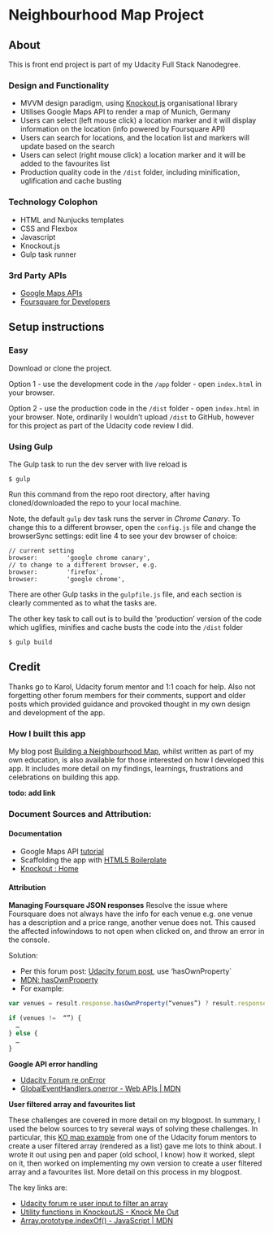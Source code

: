 # Neighbourhood Map Project 
## About

This is front end project is part of my Udacity Full Stack Nanodegree.

### Design and Functionality

- MVVM design paradigm, using [Knockout.js](http://knockoutjs.com/) organisational library
- Utilises Google Maps API to render a map of Munich, Germany
- Users can select (left mouse click) a location marker and it will display information on the location (info powered by Foursquare API)
- Users can search for locations, and the location list and markers will update based on the search
- Users can select (right mouse click) a location marker and it will be added to the favourites list
- Production quality code in the `/dist` folder, including minification, uglification and cache busting


### Technology Colophon

- HTML and Nunjucks templates
- CSS and Flexbox
- Javascript
- Knockout.js
- Gulp task runner

### 3rd Party APIs

- [Google Maps APIs](https://developers.google.com/maps/)
- [Foursquare for Developers](https://developer.foursquare.com/)


## Setup instructions 

### Easy

Download or clone the project. 

Option 1 - use the development code in the `/app` folder - open `index.html` in your browser.

Option 2 - use the production code in the `/dist` folder - open `index.html` in your browser. Note, ordinarily I wouldn’t upload `/dist` to GitHub, however for this project as part of the Udacity code review I did.


### Using Gulp

The Gulp task to run the dev server with live reload is

```
$ gulp
```

Run this command from the repo root directory, after having cloned/downloaded the repo to your local machine.

Note, the default `gulp` dev task runs the server in _Chrome Canary_. To change this to a different browser, open the `config.js` file and change the browserSync settings: edit line 4 to see your dev browser of choice:

```
// current setting
browser:        'google chrome canary',
// to change to a different browser, e.g.
browser:        'firefox',
browser:        'google chrome',
```

There are other Gulp tasks in the `gulpfile.js` file, and each section is clearly commented as to what the tasks are.

The other key task to call out is to build the ‘production’ version of the code which uglifies, minifies and cache busts the code into the `/dist` folder

```
$ gulp build
```



## Credit

Thanks go to Karol, Udacity forum mentor and 1:1 coach for help. Also not forgetting other forum members for their comments, support and older posts which provided guidance and provoked thought in my own design and development of the app.

### How I built this app

My blog post [Building a Neighbourhood Map](https://cubiio.github.io/2017/02/18/building_map_project/), whilst written as part of my own education, is also available for those interested on how I developed this app. It includes more detail on my findings, learnings, frustrations and celebrations on building this app. 

**todo: add link**

### Document Sources and Attribution:

#### Documentation

- Google Maps API [tutorial](https://developers.google.com/maps/documentation/javascript/adding-a-google-map#key)
- Scaffolding the app with [HTML5 Boilerplate](https://html5boilerplate.com/)
- [Knockout : Home](http://knockoutjs.com/)

#### Attribution

**Managing Foursquare JSON responses**
Resolve the issue where Foursquare does not always have the info for each venue e.g. one venue has a description and a price range, another venue does not. This caused the affected infowindows to not open when clicked on, and throw an error in the console.

Solution:

- Per this forum post: [Udacity forum post](https://discussions.udacity.com/t/difficulties-integrating-foursquare/183539/7), use ‘hasOwnProperty`
- [MDN: hasOwnProperty](https://developer.mozilla.org/en/docs/Web/JavaScript/Reference/Global_Objects/Object/hasOwnProperty)
- For example:

``` javascript
var venues = result.response.hasOwnProperty(“venues”) ? result.response.venues : “”;

if (venues !=  “”) {
  …
} else {
  …
}
```


**Google API error handling**

- [Udacity Forum re onError](https://discussions.udacity.com/t/handling-google-maps-in-async-and-fallback/34282#onerror)
- [GlobalEventHandlers.onerror - Web APIs | MDN](https://developer.mozilla.org/en/docs/Web/API/GlobalEventHandlers/onerror)


**User filtered array and favourites list**

These challenges are covered in more detail on my blogpost. In summary, I used the below sources to try several ways of solving these challenges. In particular, this [KO map example](https://codepen.io/prather-mcs/pen/KpjbNN) from one of the Udacity forum mentors to create a user filtered array (rendered as a list) gave me lots to think about. I wrote it out using pen and paper (old school, I know) how it worked, slept on it, then worked on implementing my own version to create a user filtered array and a favourites list. More detail on this process in my blogpost.

The key links are:

- [Udacity forum re user input to filter an array](https://discussions.udacity.com/t/how-to-implement-knockout-into-the-project/181122)
- [Utility functions in KnockoutJS - Knock Me Out](http://www.knockmeout.net/2011/04/utility-functions-in-knockoutjs.html)
- [Array.prototype.indexOf() - JavaScript | MDN](https://developer.mozilla.org/en-US/docs/Web/JavaScript/Reference/Global_Objects/Array/indexOf)
